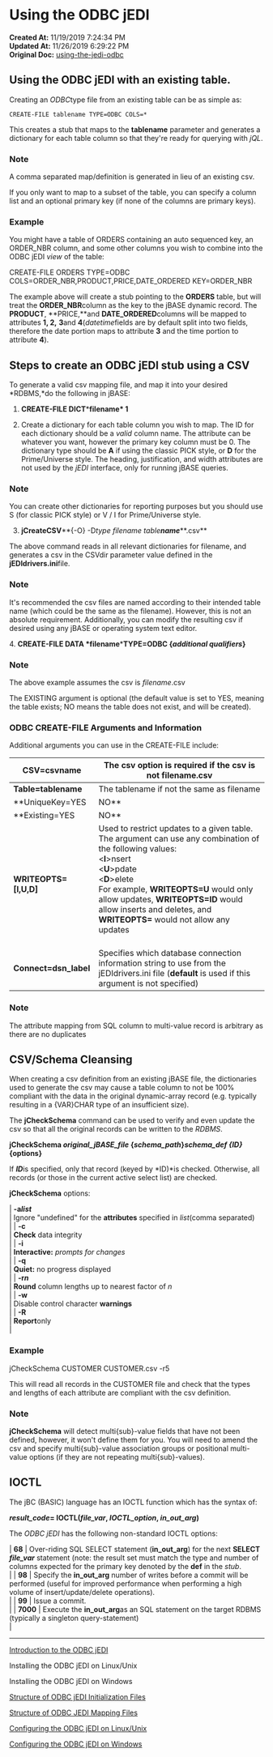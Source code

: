 # Using the ODBC jEDI 

**Created At:** 11/19/2019 7:24:34 PM  
**Updated At:** 11/26/2019 6:29:22 PM  
**Original Doc:** [using-the-jedi-odbc](https://docs.jbase.com//using-the-jedi-odbc)  


## Using the ODBC jEDI with an existing table.

Creating an *ODBC*type file from an existing table can be as simple as:

```
CREATE-FILE tablename TYPE=ODBC COLS=*
```

This creates a stub that maps to the **tablename** parameter and generates a dictionary for each table column so that they're ready for querying with *jQL*.

### Note

A comma separated map/definition is generated in lieu of an existing csv.

If you only want to map to a subset of the table, you can specify a column list and an optional primary key (if none of the columns are primary keys).

### Example

You might have a table of ORDERS containing an auto sequenced key, an ORDER\_NBR column, and some other columns you wish to combine into the ODBC jEDI *view* of the table:

CREATE-FILE ORDERS TYPE=ODBC COLS=ORDER\_NBR,PRODUCT,PRICE,DATE\_ORDERED KEY=ORDER\_NBR

The example above will create a stub pointing to the **ORDERS** table, but will treat the **ORDER\_NBR**column as the key to the jBASE dynamic record. The **PRODUCT**, **PRICE,**and **DATE\_ORDERED**columns will be mapped to attributes **1, 2,** **3**and **4**(*datetime*fields are by default split into two fields, therefore the date portion maps to attribute **3** and the time portion to attribute **4**).

## Steps to create an ODBC jEDI stub using a CSV 

To generate a valid csv mapping file, and map it into your desired *RDBMS,*do the following in jBASE:

1. **CREATE-FILE DICT*****filename* 1**

2. Create a dictionary for each table column you wish to map. The ID for each dictionary should be a *valid* column name. The attribute can be whatever you want, however the primary key column must be 0. The dictionary type should be **A** if using the classic PICK style, or **D** for the Prime/Universe style. The heading, justification, and width attributes are not used by the *jEDI* interface, only for running jBASE queries.

### Note

You can create other dictionaries for reporting purposes but you should use S (for classic PICK style) or V / I for Prime/Universe style.

3. **jCreateCSV****{-O} -D*type* *filename* *table**name*****.csv**

The above command reads in all relevant dictionaries for filename, and generates a csv in the CSVdir parameter value defined in the **jEDIdrivers.ini**file.

### Note

It's recommended the csv files are named according to their intended table name (which could be the same as the filename). However, this is not an absolute requirement. Additionally, you can modify the resulting csv if desired using any jBASE or operating system text editor.

4. **CREATE-FILE DATA *filename*****TYPE=ODBC {*additional qualifiers*}**

### Note

The above example assumes the csv is *filename*.csv

The EXISTING argument is optional (the default value is set to YES, meaning the table exists; NO means the table does not exist, and will be created).

### ODBC CREATE-FILE Arguments and Information

Additional arguments you can use in the CREATE-FILE include:


| **CSV=csvname** | The csv option is required if the csv is not filename.csv |
| --- | --- |
| **Table=tablename** | The tablename if not the same as filename |
| **UniqueKey=YES|NO** | Defaults to YES. NO is used if the key column (i.e. attribute 0) is not a unique value per record/row |
| **Existing=YES|NO** | Specifies whether the table already exists, or should be created |
| **WRITEOPTS=[I,U,D]** | Used to restrict updates to a given table. The argument can use any combination of the following values:<br>&lt;**I**&gt;nsert<br>&lt;**U**&gt;pdate<br>&lt;**D**&gt;elete<br>For example, **WRITEOPTS=U** would only allow updates, **WRITEOPTS=ID** would allow inserts and deletes, and **WRITEOPTS=** would not allow any updates<br><br> |
| **Connect=dsn\_label** | Specifies which database connection information string to use from the jEDIdrivers.ini file (**default** is used if this argument is not specified) |

### Note

The attribute mapping from SQL column to multi-value record is arbitrary as there are no duplicates

## CSV/Schema Cleansing

When creating a csv definition from an existing jBASE file, the dictionaries used to generate the csv may cause a table column to not be 100% compliant with the data in the original dynamic-array record (e.g. typically resulting in a {VAR}CHAR type of an insufficient size).

The **jCheckSchema** command can be used to verify and even update the csv so that all the original records can be written to the *RDBMS*.

**jCheckSchema *original\_jBASE\_file* {*schema\_path*}*schema\_def* *{ID}* {options}**

If ***ID***is specified, only that record (keyed by *ID)*is checked. Otherwise, all records (or those in the current active select list) are checked.

**jCheckSchema** options:


| **-a*****list***<br> | Ignore "undefined" for the **attributes** specified in *list*(comma separated)<br> |
| **-c**<br> | **Check** data integrity<br> |
| **-i**<br> | **Interactive:** *prompts for changes*<br> |
| **-q**<br> | **Quiet:** no progress displayed<br> |
| **-r*****n***<br> | **Round** column lengths up to nearest factor of *n*<br> |
| **-w**<br> | Disable control character **warnings**<br> |
| **-R**<br> | **Report**only<br> |


### Example

jCheckSchema CUSTOMER CUSTOMER.csv -r5

This will read all records in the CUSTOMER file and check that the types and lengths of each attribute are compliant with the csv definition.

### Note

**jCheckSchema** will detect multi{sub}-value fields that have not been defined, however, it won't define them for you. You will need to amend the csv and specify multi{sub}-value association groups or positional multi-value options (if they are not repeating multi{sub}-values).

## IOCTL

The jBC (BASIC) language has an IOCTL function which has the syntax of:

***result\_code*= IOCTL(*file\_var*, *IOCTL\_option*, *in\_out\_arg*)**

The *ODBC jEDI* has the following non-standard IOCTL options:


| **68** | Over-riding SQL SELECT statement (**in\_out\_arg**) for the next **SELECT *file\_var*** statement (note: the result set must match the type and number of columns expected for the primary key denoted by the **def** in the *stub*.<br> |
| **98** | Specify the **in\_out\_arg** number of writes before a commit will be performed (useful for improved performance when performing a high volume of insert/update/delete operations).<br> |
| **99** | Issue a commit.<br> |
| **7000** | Execute the **in\_out\_arg**as an SQL statement on the target RDBMS (typically a singleton query-statement)<br> |


----------------------------------------------------------------------------------------------------------------------------

[Introduction to the ODBC jEDI](docs.jbase.com/introduction-to-the-odbc-jedi)

Installing the ODBC jEDI on Linux/Unix

Installing the ODBC jEDI on Windows

[Structure of ODBC jEDI Initialization Files](docs.jbase.com/structure-of-odbc-jedi-initialization-files)

[Structure of ODBC JEDI Mapping Files](docs.jbase.com/structure-of-odbc-jedi-mapping-files)

[Configuring the ODBC jEDI on Linux/Unix](docs.jbase.com/configuring-the-odbc-jedi-on-linux-unix)

[Configuring the ODBC jEDI on Windows](docs.jbase.com/configuring-the-odbc-jedi-on-windows)
